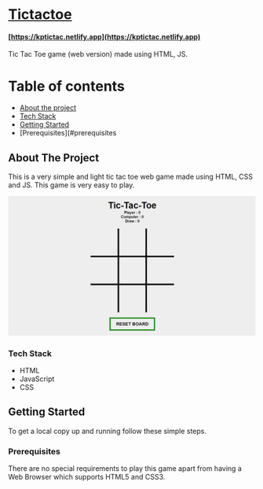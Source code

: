 # [Tictactoe](https://kptictac.netlify.app "tictactoe")
#### [https://kptictac.netlify.app](https://kptictac.netlify.app)

Tic Tac Toe game (web version) made using HTML, JS.

Table of contents
=================

<!--ts-->
   * [About the project](#about-the-project)
   * [Tech Stack](#tech-stack)
   * [Getting Started](#getting-started)
   * [Prerequisites](#prerequisites
 
<!--te-->

## About The Project

This is a very simple and light tic tac toe web game made using HTML, CSS and JS. This game is very easy to play.

![](tictactoe.png)

### Tech Stack

* HTML
* JavaScript
* CSS

## Getting Started

To get a local copy up and running follow these simple steps.

### Prerequisites
There are no special requirements to play this game apart from having a Web Browser which supports HTML5 and CSS3.


